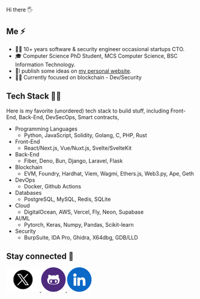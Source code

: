 Hi there :raised_hand_with_fingers_splayed:  

## Me :zap:

- :man_office_worker: 10+ years software & security engineer occasional startups CTO. 
- :mortar_board: Computer Science PhD Student, MCS Computer Science, BSC Information Technology.
- 📝I publish some ideas on [my personal website](https://0xsha.io).
- :man_scientist: Currently focused on blockchain - Dev/Security


## Tech Stack :man_technologist:

Here is my favorite (unordered) tech stack to build stuff, including Front-End, Back-End, DevSecOps, Smart contracts, 

- Programming Languages
  - Python, JavaScript, Solidity, Golang, C, PHP, Rust
- Front-End
  - React/Next.js, Vue/Nuxt.js, Svelte/SvelteKit
- Back-End
  - Fiber, Deno, Bun, Django, Laravel, Flask
- Blockchain
  - EVM, Foundry, Hardhat, Viem, Wagmi, Ethers.js, Web3.py, Ape, Geth
- DevOps
  - Docker, Github Actions
- Databases
  - PostgreSQL, MySQL,  Redis, SQLite
- Cloud
  - DigitalOcean, AWS, Vercel, Fly, Neon, Supabase
- AI/ML
  - Pytorch, Keras, Numpy, Pandas, Scikit-learn
- Security
  - BurpSuite, IDA Pro, Ghidra, X64dbg, GDB/LLD


## Stay connected :handshake:

<div>
<a href="https://twitter.com/0xsha">
<img src="./social-icons/x.png" height=65 weight=65>
</a>
<a href="https://github.com/0xsha">
<img src="./social-icons/github.png" height=65 weight=65>
</a>
<a href="https://www.linkedin.com/in/shah-r-a18994192/">
<img src="./social-icons/linkedin.png" height=65 weight=65>
</a>
<!-- <a href="https://discordapp.com/users/0xSha">
<img src="./social-icons/discord.png" height=65 weight=65>
</a>
 -->
<!-- <a href="https://www.youtube.com/channel/UCw0IZu3qeE04tctsVhJo3jg">
<img src="./social-icons/youtube.png" height=65 weight=65>
</a>
-->
  
<!-- 
<a href="https://www.twitch.com/0xsha">
<img src="./social-icons/twitch.png" height=65 weight=65>
</a>
-->

</div>

 <!--
## Stats :bar_chart:                                    
                                   
<div>
<img  src="https://github-readme-stats.vercel.app/api?username=0xsha&&show_icons=true&theme=radical"/>
  </a>
<div>  -->
